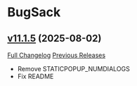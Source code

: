 # BugSack

## [v11.1.5](https://github.com/funkydude/BugSack/tree/v11.1.5) (2025-08-02)
[Full Changelog](https://github.com/funkydude/BugSack/compare/v11.1.4...v11.1.5) [Previous Releases](https://github.com/funkydude/BugSack/releases)

- Remove STATICPOPUP\_NUMDIALOGS  
- Fix README  
